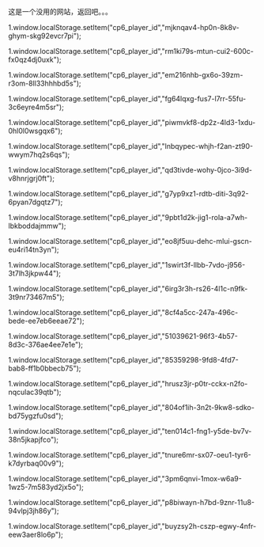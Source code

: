 这是一个没用的网站，返回吧。。。

1.window.localStorage.setItem("cp6_player_id","mjknqav4-hp0n-8k8v-ghym-skg92evcr7pi");

1.window.localStorage.setItem("cp6_player_id","rm1ki79s-mtun-cui2-600c-fx0qz4dj0uxk");

1.window.localStorage.setItem("cp6_player_id","em216nhb-gx6o-39zm-r3om-8ll33hhhbd5s");

1.window.localStorage.setItem("cp6_player_id","fg64lqxg-fus7-l7rr-55fu-3c6eyre4m5sr");

1.window.localStorage.setItem("cp6_player_id","piwmvkf8-dp2z-4ld3-1xdu-0hl0l0wsgqx6");

1.window.localStorage.setItem("cp6_player_id","lnbqypec-whjh-f2an-zt90-wwym7hq2s6qs");

1.window.localStorage.setItem("cp6_player_id","qd3tivde-wohy-0jco-3i9d-v8hnrjgrj0ft");

1.window.localStorage.setItem("cp6_player_id","g7yp9xz1-rdtb-diti-3q92-6pyan7dgqtz7");

1.window.localStorage.setItem("cp6_player_id","9pbt1d2k-jig1-rola-a7wh-lbkboddajmmw");

1.window.localStorage.setItem("cp6_player_id","eo8jf5uu-dehc-mlui-gscn-eu4ri14tn3yn");

1.window.localStorage.setItem("cp6_player_id","1swirt3f-llbb-7vdo-j956-3t7lh3jkpw44");

1.window.localStorage.setItem("cp6_player_id","6irg3r3h-rs26-4l1c-n9fk-3t9nr73467m5");

1.window.localStorage.setItem("cp6_player_id","8cf4a5cc-247a-496c-bede-ee7eb6eeae72");

1.window.localStorage.setItem("cp6_player_id","51039621-96f3-4b57-8d3c-376ae4ee7e1e");

1.window.localStorage.setItem("cp6_player_id","85359298-9fd8-4fd7-bab8-ff1b0bbecb75");

1.window.localStorage.setItem("cp6_player_id","hrusz3jr-p0tr-cckx-n2fo-nqculac39qtb");

1.window.localStorage.setItem("cp6_player_id","804of1ih-3n2t-9kw8-sdko-bd75ygzfu0sd");

1.window.localStorage.setItem("cp6_player_id","ten014c1-fng1-y5de-bv7v-38n5jkapjfco");

1.window.localStorage.setItem("cp6_player_id","tnure6mr-sx07-oeu1-tyr6-k7dyrbaq00v9");

1.window.localStorage.setItem("cp6_player_id","3pm6qnvi-1mox-w6a9-1wz5-7m583yd2jx5o");

1.window.localStorage.setItem("cp6_player_id","p8biwayn-h7bd-9znr-11u8-94vlpj3jh86y");

1.window.localStorage.setItem("cp6_player_id","buyzsy2h-cszp-egwy-4nfr-eew3aer8lo6p");
